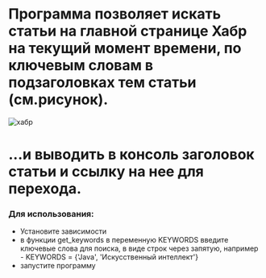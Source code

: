 # Программа позволяет искать статьи на главной странице Хабр на текущий момент времени, по ключевым словам в подзаголовках тем статьи (см.рисунок). 
![хабр](https://user-images.githubusercontent.com/89867326/194713213-78541a66-f3e4-4f5c-80c7-fccc85d1a0a9.jpg)
# ...и выводить в консоль заголовок статьи и ссылку на нее для перехода.

### Для использования:
- Установите зависимости
- в функции get_keywords в переменную KEYWORDS введите ключевые слова для поиска, в виде строк через запятую, например - KEYWORDS = {'Java', 'Искусственный интеллект'} 
- запустите программу
